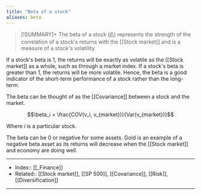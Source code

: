 ```yaml
---
title: "Beta of a stock"
aliases: beta
---
```

> [!SUMMARY]+
> The beta of a stock ($\beta _i$) represents the strength of the correlation of a stock's returns with the [[Stock market]] and is a measure of a stock's volatility

If a stock's beta is 1, the returns will be exactly as volatile as the [[Stock market]] as a whole, such as through a market index. If a stock's beta is greater than 1, the returns will be more volatile. Hence, the beta is a good indicator of the short-term performance of a stock rather than the long-term.

The beta can be thought of as the [[Covariance]] between a stock and the market. 

$$\beta_i = \frac{COV(v_i, v_{market})}{Var(v_{market})}$$

Where $i$ is a particular stock.

The beta can be 0 or negative for some assets. Gold is an example of a negative beta asset as its returns will decrease when the [[Stock market]] and economy are doing well. 

---
- Index:: [[_Finance]] 
- Related:: [[Stock market]], [[SP 500]], [[Covariance]], [[Risk]], [[Diversification]]
---